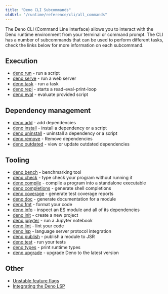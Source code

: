 ```yaml
---
title: "Deno CLI Subcommands"
oldUrl: "/runtime/reference/cli/all_commands"
---
```


The Deno CLI (Command Line Interface) allows you to interact with the Deno
runtime environment from your terminal or command prompt. The CLI has a number
of subcommands that can be used to perform different tasks, check the links
below for more information on each subcommand.

## Execution

- [deno run](/runtime/reference/cli/run/) - run a script
- [deno serve](/runtime/reference/cli/serve/) - run a web server
- [deno task](/runtime/reference/cli/task/) - run a task
- [deno repl](/runtime/reference/cli/repl/) - starts a read-eval-print-loop
- [deno eval](/runtime/reference/cli/eval/) - evaluate provided script

## Dependency management

- [deno add](/runtime/reference/cli/add) - add dependencies
- [deno install](/runtime/reference/cli/install/) - install a dependency or a
  script
- [deno uninstall](/runtime/reference/cli/uninstall/) - uninstall a dependency
  or a script
- [deno remove](/runtime/reference/cli/remove) - Remove dependencies
- [deno outdated](/runtime/reference/cli/outdated) - view or update outdated
  dependencies

## Tooling

- [deno bench](/runtime/reference/cli/bench/) - benchmarking tool
- [deno check](/runtime/reference/cli/check/) - type check your program without
  running it
- [deno compile](/runtime/reference/cli/compile/) - compile a program into a
  standalone executable
- [deno completions](/runtime/reference/cli/completions/) - generate shell
  completions
- [deno coverage](/runtime/reference/cli/coverage/) - generate test coverage
  reports
- [deno doc](/runtime/reference/cli/doc/) - generate
  documentation for a module
- [deno fmt](/runtime/reference/cli/fmt/) - format your code
- [deno info](/runtime/reference/cli/info/) - inspect an ES
  module and all of its dependencies
- [deno init](/runtime/reference/cli/init/) - create a new project
- [deno jupyter](/runtime/reference/cli/jupyter/) - run a Jupyter notebook
- [deno lint](/runtime/reference/cli/lint/) - lint your code
- [deno lsp](/runtime/reference/cli/lsp/) - language server protocol integration
- [deno publish](/runtime/reference/cli/publish/) - publish a module to JSR
- [deno test](/runtime/reference/cli/test/) - run your tests
- [deno types](/runtime/reference/cli/types/) - print runtime types
- [deno upgrade](/runtime/reference/cli/upgrade/) - upgrade Deno to the latest
  version

## Other

- [Unstable feature flags](/runtime/reference/cli/unstable_flags/)
- [Integrating the Deno LSP](/runtime/reference/lsp_integration/)
